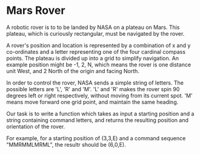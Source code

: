 # Mars Rover

A robotic rover is to to be landed by NASA on a plateau on Mars. This plateau, which is curiously rectangular, must be navigated by the rover.

A rover's position and location is represented by a combination of x and y co-ordinates and a letter representing one of the four cardinal compass points. The plateau is divided up into a grid to simplify navigation. An example position might be -1, 2, N, which means the rover is one distance unit West, and 2 North of the origin and facing North.

In order to control the rover, NASA sends a simple string of letters. The possible letters are 'L', 'R' and 'M'. 'L' and 'R' makes the rover spin 90 degrees left or right respectively, without moving from its current spot. 'M' means move forward one grid point, and maintain the same heading.

Our task is to write a function which takes as input a starting position and a string containing command letters, and returns the resulting position and orientation of the rover.

For example, for a starting position of (3,3,E) and a command sequence "MMRMMLMRML", the resultr should be (6,0,E).

<center>
<object data="MarsRover.m4v" width="335" height="250"> <param name="src" value="MarsRover.m4v" /> </object>
</center>
